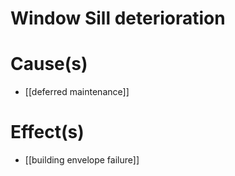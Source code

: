 # Window Sill deterioration

# Cause(s)

- [[deferred maintenance]]

# Effect(s)

- [[building envelope failure]]

